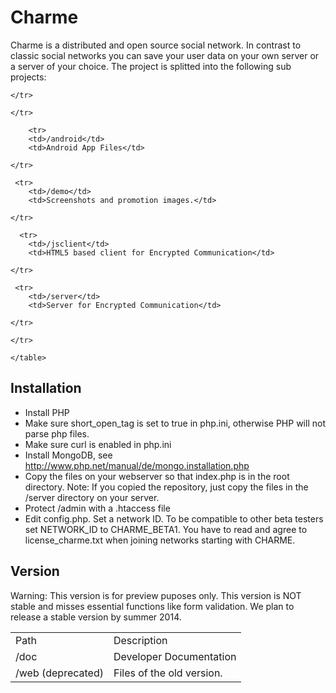 ﻿# Charme


Charme is a distributed and open source social network. In contrast to classic social networks you can save your user data on your own server or a server of your choice. The project is splitted into the following sub projects:

<table>
    <tr>
        <td>Path</td>
        <td>Description</td>

    </tr>

   <tr>
        <td>/doc</td>
        <td>Developer Documentation</td>

    </tr>

        <tr>
        <td>/android</td>
        <td>Android App Files</td>

    </tr>

     <tr>
        <td>/demo</td>
        <td>Screenshots and promotion images.</td>

    </tr>

      <tr>
        <td>/jsclient</td>
        <td>HTML5 based client for Encrypted Communication</td>

    </tr>

     <tr>
        <td>/server</td>
        <td>Server for Encrypted Communication</td>

    </tr>
    
  <tr>
        <td>/web (deprecated)</td>
        <td>Files of the old version.</td>

    </tr>
    
    </table>

## Installation

  * Install PHP
  * Make sure short_open_tag is set to true in php.ini, otherwise 
    PHP will not parse php files. 
  *  Make sure curl is enabled in php.ini
  * Install MongoDB, see http://www.php.net/manual/de/mongo.installation.php
  *  Copy the files on your webserver so that index.php is in the root directory. Note: If you copied the repository, just copy the files in the /server directory on your server.
  * Protect /admin with a .htaccess file
  * Edit config.php. Set a network ID. To be compatible to other beta testers set NETWORK_ID to CHARME_BETA1. You have to read and agree to license_charme.txt when joining networks starting with CHARME.

## Version

Warning: This version is for preview puposes only. This version is NOT stable and misses essential functions like form validation.
We plan to release a stable version by summer 2014.


